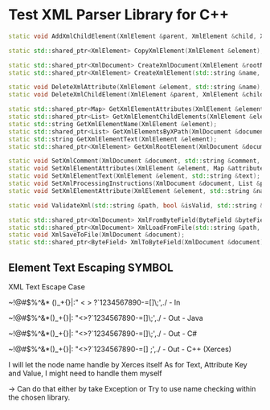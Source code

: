 # Test XML Parser Library for C++

```cpp
static void AddXmlChildElement(XmlElement &parent, XmlElement &child, XmlElement &insertBefore);

static std::shared_ptr<XmlElement> CopyXmlElement(XmlElement &element);

static std::shared_ptr<XmlDocument> CreateXmlDocument(XmlElement &rootNode, std::string &version, Encodings &encoding, bool &standalone);
static std::shared_ptr<XmlElement> CreateXmlElement(std::string &name, std::string &text, Map &attributes);

static void DeleteXmlAttribute(XmlElement &element, std::string &name);
static void DeleteXmlChildElement(XmlElement &parent, XmlElement &child);

static std::shared_ptr<Map> GetXmlElementAttributes(XmlElement &element);
static std::shared_ptr<List> GetXmlElementChildElements(XmlElement &element, std::string &elementName); // List<XmlElement>
static std::string GetXmlElementName(XmlElement &element);
static std::shared_ptr<List> GetXmlElementsByXPath(XmlDocument &document, std::string &xPath); // List<XmlElement>
static std::string GetXmlElementText(XmlElement &element);
static std::shared_ptr<XmlElement> GetXmlRootElement(XmlDocument &document);

static void SetXmlComment(XmlDocument &document, std::string &comment, bool &append); // append = false
static void SetXmlElementAttributes(XmlElement &element, Map &attributes);
static void SetXmlElementText(XmlElement &element, std::string &text);
static void SetXmlProcessingInstructions(XmlDocument &document, List &processingInstructions);
static void SetXmlElementAttribute(XmlElement &element, std::string &name, std::string &value);

static void ValidateXml(std::string &path, bool &isValid, std::string &errorMessages, Encodings &fallbackEncoding);

static std::shared_ptr<XmlDocument> XmlFromByteField(ByteField &byteField, Encodings &fallbackEncoding);
static std::shared_ptr<XmlDocument> XmlLoadFromFile(std::string &path, Encodings &fallbackEncoding);
static void XmlSaveToFile(XmlDocument &document);
static std::shared_ptr<ByteField> XmlToByteField(XmlDocument &document);
```

## Element Text Escaping SYMBOL
XML Text Escape Case

~!@#$%^&*    ()_+{}|:\"  <   > ?`1234567890-=[]\\;',./ - In

~!@#$%^&amp;*()_+{}|: "&lt;&gt;?`1234567890-=[]\\;',./ - Out - Java

~!@#$%^&amp;*()_+{}|: "&lt;&gt;?`1234567890-=[]\\;',./ - Out - C#

~!@#$%^&amp;*()_+{}|: "&lt;&gt;?`1234567890-=[] \;',./ - Out - C++ (Xerces)
                                               

I will let the node name handle by Xerces itself
As for Text, Attribute Key and Value, I might need to handle them myself

-> Can do that either by take Exception or Try to use name checking within the chosen library.

